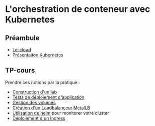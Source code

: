 # L'orchestration de conteneur avec Kubernetes

## Préambule

- [Le-cloud](./presentation-cloud.md)
- [Présentaiton Kubernetes](./presentation-kube.md)

## TP-cours

Prendre ces notions par la pratique :

- [Construction d'un lab](./lab-kube.md)
- [Tests de déploiement d'application](./kube-deployments.md)
- [Gestion des volumes](./kube-volumes.md)
- [Création d'un Loadbalanceur MetalLB](./kube-metallb.md)
- [Utilisation de helm](./kube-helm-monitoring.md) pour monitorer votre cluster
- [Déploiement d'un Ingress](./kube-ingress.md)

